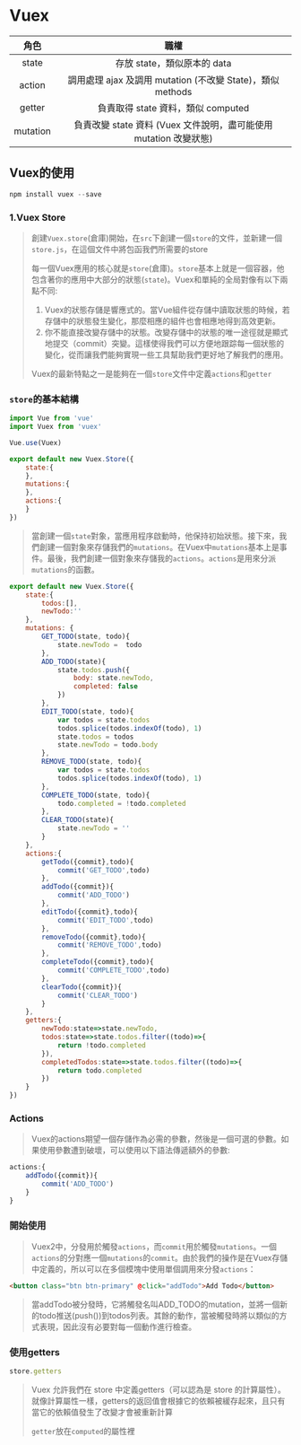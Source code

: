 # Vuex
|角色|職權|
|:----:|:----:|
|state|存放 state，類似原本的 data|
|action|調用處理 ajax 及調用 mutation (不改變 State)，類似 methods|
|getter|負責取得 state 資料，類似 computed|
|mutation|負責改變 state 資料 (Vuex 文件說明，盡可能使用 mutation 改變狀態)|
## Vuex的使用
```javascript
npm install vuex --save
```
### 1.Vuex Store
> 創建`Vuex.store`(倉庫)開始，在`src`下創建一個`store`的文件，並新建一個`store.js`，在這個文件中將包函我們所需要的store
>
> 每一個Vuex應用的核心就是`store`(倉庫)。`store`基本上就是一個容器，他包含著你的應用中大部分的狀態(`state`)。Vuex和單純的全局對像有以下兩點不同:
>
>1. Vuex的狀態存儲是響應式的。當Vue組件從存儲中讀取狀態的時候，若存儲中的狀態發生變化，那麼相應的組件也會相應地得到高效更新。
>1. 你不能直接改變存儲中的狀態。改變存儲中的狀態的唯一途徑就是顯式地提交（commit）突變。這樣使得我們可以方便地跟踪每一個狀態的變化，從而讓我們能夠實現一些工具幫助我們更好地了解我們的應用。
>
> Vuex的最新特點之一是能夠在一個`store`文件中定義`actions`和`getter`
>
### `store`的基本結構
```javascript
import Vue from 'vue'
import Vuex from 'vuex'

Vue.use(Vuex)

export default new Vuex.Store({
    state:{
    },
    mutations:{
    },
    actions:{
    }
})
```
> 當創建一個`state`對象，當應用程序啟動時，他保持初始狀態。接下來，我們創建一個對象來存儲我們的`mutations`。在Vuex中`mutations`基本上是事件。最後，我們創建一個對象來存儲我的`actions`。`actions`是用來分派`mutations`的函數。
```javascript
export default new Vuex.Store({
    state:{
        todos:[],
        newTodo:''
    },
    mutations: {
        GET_TODO(state, todo){
            state.newTodo =  todo
        },
        ADD_TODO(state){
            state.todos.push({
                body: state.newTodo,
                completed: false
            })
        },
        EDIT_TODO(state, todo){
            var todos = state.todos
            todos.splice(todos.indexOf(todo), 1)
            state.todos = todos
            state.newTodo = todo.body
        },
        REMOVE_TODO(state, todo){
            var todos = state.todos
            todos.splice(todos.indexOf(todo), 1)
        },
        COMPLETE_TODO(state, todo){
            todo.completed = !todo.completed
        },
        CLEAR_TODO(state){
            state.newTodo = ''
        }
    },
    actions:{
        getTodo({commit},todo){
            commit('GET_TODO',todo)
        },
        addTodo({commit}){
            commit('ADD_TODO')
        },
        editTodo({commit},todo){
            commit('EDIT_TODO',todo)
        },
        removeTodo({commit},todo){
            commit('REMOVE_TODO',todo)
        },
        completeTodo({commit},todo){
            commit('COMPLETE_TODO',todo)
        },
        clearTodo({commit}){
            commit('CLEAR_TODO')
        }
    },
    getters:{
        newTodo:state=>state.newTodo,
        todos:state=>state.todos.filter((todo)=>{
            return !todo.completed
        }),
        completedTodos:state=>state.todos.filter((todo)=>{
            return todo.completed
        })
    }
})
```
### Actions
> Vuex的actions期望一個存儲作為必需的參數，然後是一個可選的參數。如果使用參數遭到破壞，可以使用以下語法傳遞額外的參數:
```javascript
actions:{
    addTodo({commit}){
        commit('ADD_TODO')
    }
}
```
### 開始使用
> Vuex2中，分發用於觸發`actions`，而`commit`用於觸發`mutations`。一個`actions`的分對應一個`mutations`的`commit`。由於我們的操作是在Vuex存儲中定義的，所以可以在多個模塊中使用單個調用來分發`actions`：
```html
<button class="btn btn-primary" @click="addTodo">Add Todo</button>
```
> 當addTodo被分發時，它將觸發名叫ADD_TODO的mutation，並將一個新的todo推送(push())到todos列表。其餘的動作，當被觸發時將以類似的方式表現，因此沒有必要對每一個動作進行檢查。
### 使用getters
```javascript
store.getters
```
> Vuex 允許我們在 store 中定義getters（可以認為是 store 的計算屬性）。就像計算屬性一樣，getters的返回值會根據它的依賴被緩存起來，且只有當它的依賴值發生了改變才會被重新計算
>
> `getter`放在`computed`的屬性裡